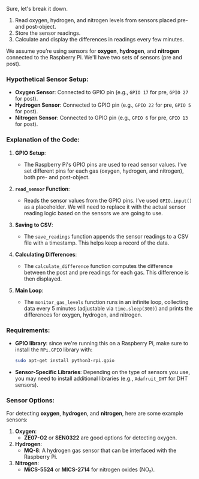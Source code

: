 Sure, let's break it down.
1. Read oxygen, hydrogen, and nitrogen levels from sensors placed pre- and post-object.
2. Store the sensor readings.
3. Calculate and display the differences in readings every few minutes.

We assume you’re using sensors for **oxygen**, **hydrogen**, and **nitrogen** connected to the Raspberry Pi. We'll have two sets of sensors (pre and post).

### Hypothetical Sensor Setup:
- **Oxygen Sensor**: Connected to GPIO pin (e.g., `GPIO 17` for pre, `GPIO 27` for post).
- **Hydrogen Sensor**: Connected to GPIO pin (e.g., `GPIO 22` for pre, `GPIO 5` for post).
- **Nitrogen Sensor**: Connected to GPIO pin (e.g., `GPIO 6` for pre, `GPIO 13` for post).


### Explanation of the Code:

1. **GPIO Setup**: 
   - The Raspberry Pi's GPIO pins are used to read sensor values. I’ve set different pins for each gas (oxygen, hydrogen, and nitrogen), both pre- and post-object.

2. **`read_sensor` Function**:
   - Reads the sensor values from the GPIO pins. I’ve used `GPIO.input()` as a placeholder. We will need to replace it with the actual sensor reading logic based on the sensors we are going to use.

3. **Saving to CSV**:
   - The `save_readings` function appends the sensor readings to a CSV file with a timestamp. This helps keep a record of the data.

4. **Calculating Differences**:
   - The `calculate_difference` function computes the difference between the post and pre readings for each gas. This difference is then displayed.

5. **Main Loop**:
   - The `monitor_gas_levels` function runs in an infinite loop, collecting data every 5 minutes (adjustable via `time.sleep(300)`) and prints the differences for oxygen, hydrogen, and nitrogen.

### Requirements:
- **GPIO library**: since we're running this on a Raspberry Pi, make sure to install the `RPi.GPIO` library with:
  ```bash
  sudo apt-get install python3-rpi.gpio
  ```
- **Sensor-Specific Libraries**: Depending on the type of sensors you use, you may need to install additional libraries (e.g., `Adafruit_DHT` for DHT sensors).

### Sensor Options:
For detecting **oxygen**, **hydrogen**, and **nitrogen**, here are some example sensors:
1. **Oxygen**: 
   - **ZE07-O2** or **SEN0322** are good options for detecting oxygen.
2. **Hydrogen**:
   - **MQ-8**: A hydrogen gas sensor that can be interfaced with the Raspberry Pi.
3. **Nitrogen**:
   - **MiCS-5524** or **MICS-2714** for nitrogen oxides (NO₂).
